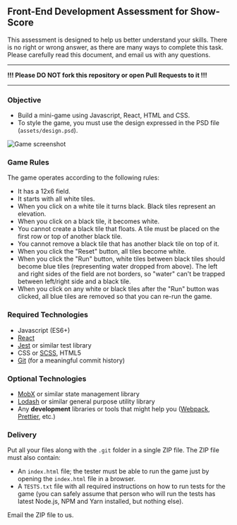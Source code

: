 ## Front-End Development Assessment for Show-Score ##

This assessment is designed to help us better understand your skills.  There is no right or wrong answer, as there are
many ways to complete this task.  Please carefully read this document, and email us with any questions.

---

**!!! Please DO NOT fork this repository or open Pull Requests to it !!!**

---

### Objective ###

* Build a mini-game using Javascript, React, HTML and CSS.
* To style the game, you must use the design expressed in the PSD file (`assets/design.psd`).

![Game screenshot](assets/screenshot.png)

### Game Rules ###

The game operates according to the following rules:

* It has a 12x6 field.
* It starts with all white tiles.
* When you click on a white tile it turns black. Black tiles represent an elevation.
* When you click on a black tile, it becomes white.
* You cannot create a black tile that floats.  A tile must be placed on the first row or top of another black tile.
* You cannot remove a black tile that has another black tile on top of it.
* When you click the "Reset" button, all tiles become white.
* When you click the "Run" button, white tiles between black tiles should become blue tiles (representing water dropped
  from above).  The left and right sides of the field are not borders, so "water" can't be trapped between left/right
  side and a black tile.
* When you click on any white or black tiles after the "Run" button was clicked, all blue tiles are removed so that you
  can re-run the game.

### Required Technologies ###

* Javascript (ES6+)
* [React](https://reactjs.org)
* [Jest](https://facebook.github.io/jest/) or similar test library
* CSS or [SCSS](https://sass-lang.com), HTML5
* [Git](https://git-scm.com) (for a meaningful commit history)

### Optional Technologies ###

* [MobX](https://mobx.js.org) or similar state management library
* [Lodash](https://lodash.com) or similar general purpose utility library
* Any **development** libraries or tools that might help you ([Webpack](https://webpack.js.org), [Prettier](https://github.com/prettier/prettier), etc.)

### Delivery ###

Put all your files along with the `.git` folder in a single ZIP file. The ZIP file must also contain:

* An `index.html` file; the tester must be able to run the game just by opening the `index.html` file in a browser.
* A `TESTS.txt` file with all required instructions on how to run tests for the game (you can safely assume that person
  who will run the tests has latest Node.js, NPM and Yarn installed, but nothing else).

Email the ZIP file to us.
